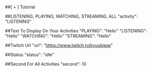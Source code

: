##[ + ] Tutorial

##LISTENING, PLAYING, WATCHING, STREAMING, ALL
"activity": "LISTENING"

##Text To Display On Your Activities
"PLAYING": "Hello"
"LISTENING": "Hello"
"WATCHING": "Hello"
"STREAMING": "Hello"

##Twitch Url
"url": "https://www.twitch.tv/kyuubiexe"

##Status
"status": "idle"

##Second For All Activities
"second": 10
